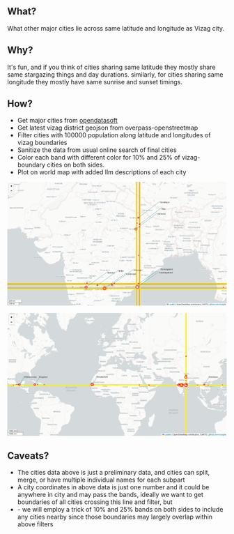 ## What?

What other major cities lie across same latitude and longitude as Vizag city.

## Why?

It's fun, and if you think of cities sharing same latitude they mostly share same stargazing things and day durations. similarly, for cities sharing same longitude they mostly have same sunrise and sunset timings.

## How?

- Get major cities from [opendatasoft](https://public.opendatasoft.com/explore/dataset/geonames-all-cities-with-a-population-1000/table/?disjunctive.cou_name_en=&sort=name)
- Get latest vizag district geojson from overpass-openstreetmap
- Filter cities with 100000 population along latitude and longitudes of vizag boundaries
- Sanitize the data from usual online search of final cities
- Color each band with different color for 10% and 25% of vizag-boundary cities on both sides.
- Plot on world map with added llm descriptions of each city

![India vizag axes siblings](india_vizag_siblings.png)

![World vizag axes siblings](world_vizag_siblings.png)


## Caveats?

- The cities data above is just a preliminary data, and cities can split, merge, or have multiple individual names for each subpart
- A city coordinates in above data is just one number and it could be anywhere in city and may pass the bands, ideally we want to get boundaries of all cities crossing this line and filter, but
- \- we will employ a trick of 10% and 25% bands on both sides to include any cities nearby since those boundaries may largely overlap within above filters